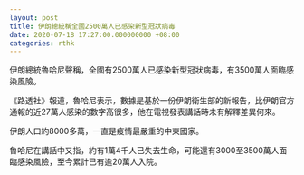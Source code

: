 ```yaml
---
layout: post
title: 伊朗總統稱全國2500萬人已感染新型冠狀病毒
date: 2020-07-18 17:27:00.000000000 +08:00
categories: rthk
---
```


伊朗總統魯哈尼聲稱，全國有2500萬人已感染新型冠狀病毒，有3500萬人面臨感染風險。

《路透社》報道，魯哈尼表示，數據是基於一份伊朗衛生部的新報告，比伊朗官方通報的近27萬人感染的數字高很多，他在電視發表講話時未有解釋差異何來。

伊朗人口約8000多萬，一直是疫情最嚴重的中東國家。

魯哈尼在講話中又指，約有1萬4千人已失去生命，可能還有3000至3500萬人面臨感染風險，至今累計已有逾20萬人入院。
